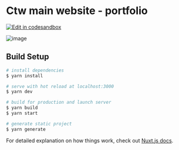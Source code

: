 # Ctw main website - portfolio
[![Edit in codesandbox ](https://codesandbox.io/static/img/play-codesandbox.svg)](https://codesandbox.io/s/github/ctwhome/portfolio)

![image](https://user-images.githubusercontent.com/4195550/86518076-a852e780-be2e-11ea-88c3-667c6587cbc4.png)


## Build Setup

```bash
# install dependencies
$ yarn install

# serve with hot reload at localhost:3000
$ yarn dev

# build for production and launch server
$ yarn build
$ yarn start

# generate static project
$ yarn generate
```

For detailed explanation on how things work, check out [Nuxt.js docs](https://nuxtjs.org).

